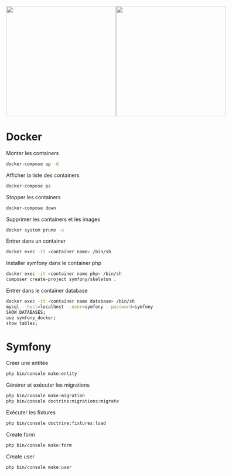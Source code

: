<div style="display: flex;align-items: center;">
    <div>
        <img src="https://d31ezp3r8jwmks.cloudfront.net/P4LMkQbCoYdT6NiE8ZjETEbw" width="300px">
    </div>
    <div>
        <img src="https://api-platform.com/logo.png" width="300px">
    </div>
</div>

# Docker
Monter les containers
```bash
docker-compose up -d
```
Afficher la liste des containers
```bash
docker-compose ps
```
Stopper les containers
```bash
docker-compose down
```
Supprimer les containers et les images
```bash
docker system prune -a
```
Entrer dans un container
```bash
docker exec -it <container name> /bin/sh
```
Installer symfony dans le container php
```bash
docker exec -it <container name php> /bin/sh
composer create-project symfony/skeleton .
```
Entrer dans le container database
```bash
docker exec -it <container name database> /bin/sh
mysql --host=localhost --user=symfony --password=symfony
SHOW DATABASES;
use symfony_docker;
show tables;
```

# Symfony

Créer une entitée
```bash
php bin/console make:entity
```
Générer et exécuter les migrations
```bash
php bin/console make:migration
php bin/console doctrine:migrations:migrate
```
Exécuter les fixtures
```bash
php bin/console doctrine:fixtures:load
```
Create form
```bash
php bin/console make:form
```
Create user
```bash
php bin/console make:user
```